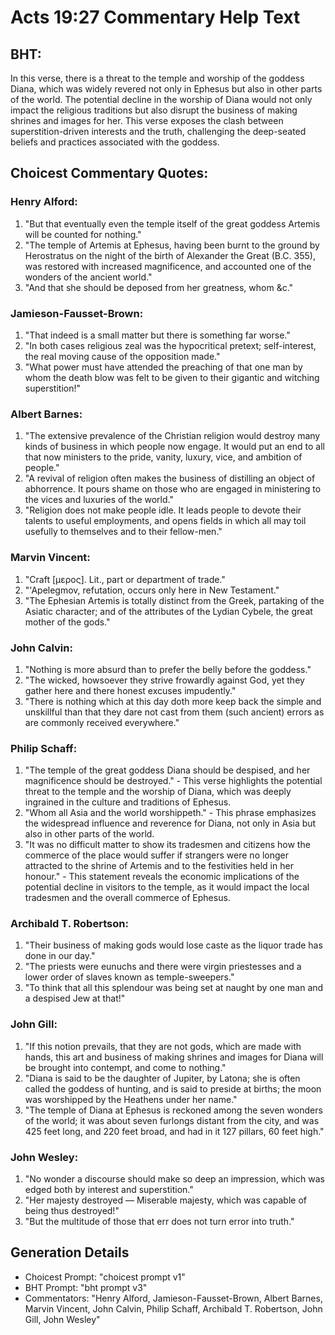 # Acts 19:27 Commentary Help Text

## BHT:
In this verse, there is a threat to the temple and worship of the goddess Diana, which was widely revered not only in Ephesus but also in other parts of the world. The potential decline in the worship of Diana would not only impact the religious traditions but also disrupt the business of making shrines and images for her. This verse exposes the clash between superstition-driven interests and the truth, challenging the deep-seated beliefs and practices associated with the goddess.

## Choicest Commentary Quotes:
### Henry Alford:
1. "But that eventually even the temple itself of the great goddess Artemis will be counted for nothing." 
2. "The temple of Artemis at Ephesus, having been burnt to the ground by Herostratus on the night of the birth of Alexander the Great (B.C. 355), was restored with increased magnificence, and accounted one of the wonders of the ancient world."
3. "And that she should be deposed from her greatness, whom &c."

### Jamieson-Fausset-Brown:
1. "That indeed is a small matter but there is something far worse."
2. "In both cases religious zeal was the hypocritical pretext; self-interest, the real moving cause of the opposition made."
3. "What power must have attended the preaching of that one man by whom the death blow was felt to be given to their gigantic and witching superstition!"

### Albert Barnes:
1. "The extensive prevalence of the Christian religion would destroy many kinds of business in which people now engage. It would put an end to all that now ministers to the pride, vanity, luxury, vice, and ambition of people."
2. "A revival of religion often makes the business of distilling an object of abhorrence. It pours shame on those who are engaged in ministering to the vices and luxuries of the world."
3. "Religion does not make people idle. It leads people to devote their talents to useful employments, and opens fields in which all may toil usefully to themselves and to their fellow-men."

### Marvin Vincent:
1. "Craft [μερος]. Lit., part or department of trade."
2. "'Apelegmov, refutation, occurs only here in New Testament."
3. "The Ephesian Artemis is totally distinct from the Greek, partaking of the Asiatic character; and of the attributes of the Lydian Cybele, the great mother of the gods."

### John Calvin:
1. "Nothing is more absurd than to prefer the belly before the goddess." 
2. "The wicked, howsoever they strive frowardly against God, yet they gather here and there honest excuses impudently."
3. "There is nothing which at this day doth more keep back the simple and unskillful than that they dare not cast from them (such ancient) errors as are commonly received everywhere."

### Philip Schaff:
1. "The temple of the great goddess Diana should be despised, and her magnificence should be destroyed." - This verse highlights the potential threat to the temple and the worship of Diana, which was deeply ingrained in the culture and traditions of Ephesus.
2. "Whom all Asia and the world worshippeth." - This phrase emphasizes the widespread influence and reverence for Diana, not only in Asia but also in other parts of the world.
3. "It was no difficult matter to show its tradesmen and citizens how the commerce of the place would suffer if strangers were no longer attracted to the shrine of Artemis and to the festivities held in her honour." - This statement reveals the economic implications of the potential decline in visitors to the temple, as it would impact the local tradesmen and the overall commerce of Ephesus.

### Archibald T. Robertson:
1. "Their business of making gods would lose caste as the liquor trade has done in our day."
2. "The priests were eunuchs and there were virgin priestesses and a lower order of slaves known as temple-sweepers."
3. "To think that all this splendour was being set at naught by one man and a despised Jew at that!"

### John Gill:
1. "If this notion prevails, that they are not gods, which are made with hands, this art and business of making shrines and images for Diana will be brought into contempt, and come to nothing."
2. "Diana is said to be the daughter of Jupiter, by Latona; she is often called the goddess of hunting, and is said to preside at births; the moon was worshipped by the Heathens under her name."
3. "The temple of Diana at Ephesus is reckoned among the seven wonders of the world; it was about seven furlongs distant from the city, and was 425 feet long, and 220 feet broad, and had in it 127 pillars, 60 feet high."

### John Wesley:
1. "No wonder a discourse should make so deep an impression, which was edged both by interest and superstition."
2. "Her majesty destroyed — Miserable majesty, which was capable of being thus destroyed!"
3. "But the multitude of those that err does not turn error into truth."


## Generation Details
- Choicest Prompt: "choicest prompt v1"
- BHT Prompt: "bht prompt v3"
- Commentators: "Henry Alford, Jamieson-Fausset-Brown, Albert Barnes, Marvin Vincent, John Calvin, Philip Schaff, Archibald T. Robertson, John Gill, John Wesley"
